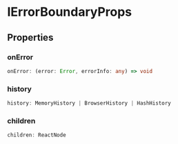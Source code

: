 # IErrorBoundaryProps

## Properties

### onError

```ts
onError: (error: Error, errorInfo: any) => void
```

### history

```ts
history: MemoryHistory | BrowserHistory | HashHistory
```

### children

```ts
children: ReactNode
```
